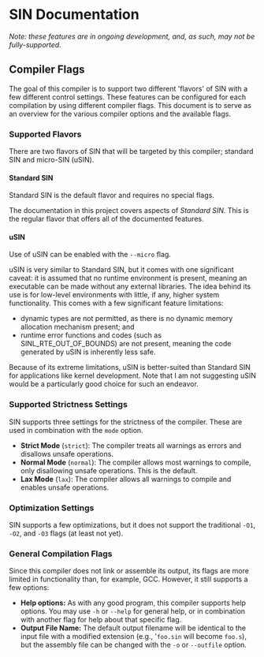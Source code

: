 # SIN Documentation

_Note: these features are in ongoing development, and, as such, may not be fully-supported._

## Compiler Flags

The goal of this compiler is to support two different 'flavors' of SIN with a few different control settings. These features can be configured for each compilation by using different compiler flags. This document is to serve as an overview for the various compiler options and the available flags.

### Supported Flavors

There are two flavors of SIN that will be targeted by this compiler; standard SIN and micro-SIN (uSIN).

#### Standard SIN

Standard SIN is the default flavor and requires no special flags.

The documentation in this project covers aspects of _Standard SIN._ This is the regular flavor that offers all of the documented features.

#### uSIN

Use of uSIN can be enabled with the `--micro` flag.

uSIN is very similar to Standard SIN, but it comes with one significant caveat: it is assumed that no runtime environment is present, meaning an executable can be made without any external libraries. The idea behind its use is for low-level environments with little, if any, higher system functionality. This comes with a few significant feature limitations:

* dynamic types are not permitted, as there is no dynamic memory allocation mechanism present; and
* runtime error functions and codes (such as SINL_RTE_OUT_OF_BOUNDS) are not present, meaning the code generated by uSIN is inherently less safe.

Because of its extreme limitations, uSIN is better-suited than Standard SIN for applications like kernel development. Note that I am not suggesting uSIN would be a particularly good choice for such an endeavor.

### Supported Strictness Settings

SIN supports three settings for the strictness of the compiler. These are used in combination with the `mode` option.

* **Strict Mode** (`strict`): The compiler treats all warnings as errors and disallows unsafe operations.
* **Normal Mode** (`normal`): The compiler allows most warnings to compile, only disallowing unsafe operations. This is the default.
* **Lax Mode** (`lax`): The compiler allows all warnings to compile and enables unsafe operations.

### Optimization Settings

SIN supports a few optimizations, but it does not support the traditional `-O1`, `-O2`, and `-O3` flags (at least not yet).

### General Compilation Flags

Since this compiler does not link or assemble its output, its flags are more limited in functionality than, for example, GCC. However, it still supports a few options:

* **Help options:** As with any good program, this compiler supports help options. You may use `-h` or `--help` for general help, or in combination with another flag for help about that specific flag.
* **Output File Name:** The default output filename will be identical to the input file with a modified extension (e.g., '`foo.sin` will become `foo.s`), but the assembly file can be changed with the `-o` or `--outfile` option.
